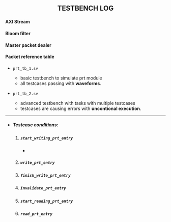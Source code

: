 ## <p align = center> TESTBENCH LOG </p>

#### AXI Stream
#### Bloom filter
#### Master packet dealer

#### Packet reference table

- `prt_tb_1.sv` 
    - basic testbench to simulate prt module
    - all testcases passing with **waveforms**.

- `prt_tb_2.sv`
    - advanced testbench with tasks with multiple testcases
    - testcases are causing errors with **uncontional execution**.

---
- ##### Testcase conditions:

    1. ##### `start_writing_prt_entry`
        - 
    2. ##### `write_prt_entry`
    
    3. ##### `finish_write_prt_entry`
    
    4. ##### `invalidate_prt_entry`
    
    5. ##### `start_reading_prt_entry`
    
    6. ##### `read_prt_entry`





